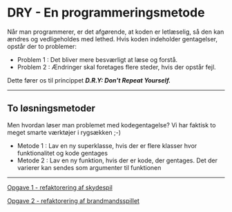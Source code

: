 # DRY - En programmeringsmetode

Når man programmerer, er det afgørende, at koden er letlæselig, så den kan ændres og vedligeholdes med lethed. Hvis koden indeholder gentagelser, opstår der to problemer:

- Problem 1 : Det bliver mere besværligt at læse og forstå.
- Problem 2 : Ændringer skal foretages flere steder, hvis der opstår fejl.

Dette fører os til princippet ***D.R.Y: Don't Repeat Yourself.***

-----------------------------

## To løsningsmetoder

Men hvordan løser man problemet med kodegentagelse? Vi har faktisk to meget smarte værktøjer i rygsækken ;-)

- Metode 1 : Lav en ny superklasse, hvis der er flere klasser hvor funktionalitet og kode gentages
- Metode 2 : Lav en ny funktion, hvis der er kode, der gentages. Det der varierer kan sendes som argumenter til funktionen

------------------------------

[Opgave 1 - refaktorering af skydespil](opgave_skydespil.md)

[Opgave 2 - refaktorering af brandmandsspillet](opgave_brandmandsspil.md)